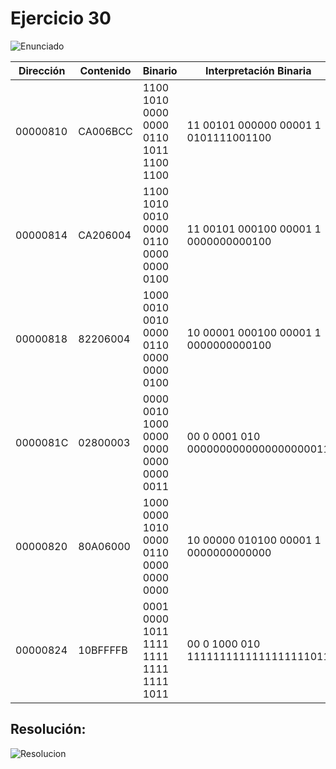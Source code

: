 # Ejercicio 30

![Enunciado](https://github.com/Lukas-De-Angelis-Riva/Estructura-Assembly/blob/master/Guia5/Ejercicio30/Enunciado.JPG)

|Dirección | Contenido | Binario | Interpretación Binaria | Interpretación |
|---|---|---|---|---|
|00000810 | CA006BCC | 1100 1010 0000 0000 0110 1011 1100 1100 | 11 00101 000000 00001 1 0101111001100	| MEM r5 ld  r1 cte 3020|
|00000814 | CA206004 |	1100 1010 0010 0000 0110 0000 0000 0100	|	11 00101 000100 00001 1 0000000000100	| MEM r5 st  r1 cte 4|
|00000818 | 82206004 | 1000 0010 0010 0000 0110 0000 0000 0100 | 10 00001 000100 00001 1 0000000000100 | LOG r1 sub r1 cte 4|
|0000081C | 02800003 | 0000 0010 1000 0000 0000 0000 0000 0011 | 00 0 0001 010 0000000000000000000011  | BCH eq 3 4|
|00000820 | 80A06000 | 1000 0000 1010 0000 0110 0000 0000 0000 | 10 00000 010100 00001 1 0000000000000 | LOG r0 subcc r1 cte 0|
|00000824 | 10BFFFFB | 0001 0000 1011 1111 1111 1111 1111 1011 | 00 0 1000 010 1111111111111111111011 | BCH ba 3FFFFB * 4|

## Resolución:
![Resolucion](https://github.com/Lukas-De-Angelis-Riva/Estructura-Assembly/blob/master/Guia5/Ejercicio30/ResolucionEj30.JPG)
